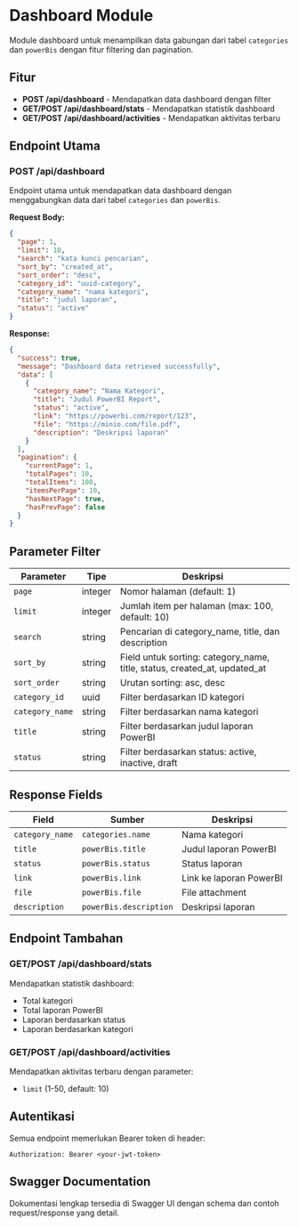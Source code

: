 # Dashboard Module

Module dashboard untuk menampilkan data gabungan dari tabel `categories` dan `powerBis` dengan fitur filtering dan pagination.

## Fitur

- **POST /api/dashboard** - Mendapatkan data dashboard dengan filter
- **GET/POST /api/dashboard/stats** - Mendapatkan statistik dashboard
- **GET/POST /api/dashboard/activities** - Mendapatkan aktivitas terbaru

## Endpoint Utama

### POST /api/dashboard

Endpoint utama untuk mendapatkan data dashboard dengan menggabungkan data dari tabel `categories` dan `powerBis`.

**Request Body:**
```json
{
  "page": 1,
  "limit": 10,
  "search": "kata kunci pencarian",
  "sort_by": "created_at",
  "sort_order": "desc",
  "category_id": "uuid-category",
  "category_name": "nama kategori",
  "title": "judul laporan",
  "status": "active"
}
```

**Response:**
```json
{
  "success": true,
  "message": "Dashboard data retrieved successfully",
  "data": [
    {
      "category_name": "Nama Kategori",
      "title": "Judul PowerBI Report",
      "status": "active",
      "link": "https://powerbi.com/report/123",
      "file": "https://minio.com/file.pdf",
      "description": "Deskripsi laporan"
    }
  ],
  "pagination": {
    "currentPage": 1,
    "totalPages": 10,
    "totalItems": 100,
    "itemsPerPage": 10,
    "hasNextPage": true,
    "hasPrevPage": false
  }
}
```

## Parameter Filter

| Parameter | Tipe | Deskripsi |
|-----------|------|-----------|
| `page` | integer | Nomor halaman (default: 1) |
| `limit` | integer | Jumlah item per halaman (max: 100, default: 10) |
| `search` | string | Pencarian di category_name, title, dan description |
| `sort_by` | string | Field untuk sorting: category_name, title, status, created_at, updated_at |
| `sort_order` | string | Urutan sorting: asc, desc |
| `category_id` | uuid | Filter berdasarkan ID kategori |
| `category_name` | string | Filter berdasarkan nama kategori |
| `title` | string | Filter berdasarkan judul laporan PowerBI |
| `status` | string | Filter berdasarkan status: active, inactive, draft |

## Response Fields

| Field | Sumber | Deskripsi |
|-------|---------|-----------|
| `category_name` | `categories.name` | Nama kategori |
| `title` | `powerBis.title` | Judul laporan PowerBI |
| `status` | `powerBis.status` | Status laporan |
| `link` | `powerBis.link` | Link ke laporan PowerBI |
| `file` | `powerBis.file` | File attachment |
| `description` | `powerBis.description` | Deskripsi laporan |

## Endpoint Tambahan

### GET/POST /api/dashboard/stats

Mendapatkan statistik dashboard:
- Total kategori
- Total laporan PowerBI
- Laporan berdasarkan status
- Laporan berdasarkan kategori

### GET/POST /api/dashboard/activities

Mendapatkan aktivitas terbaru dengan parameter:
- `limit` (1-50, default: 10)

## Autentikasi

Semua endpoint memerlukan Bearer token di header:
```
Authorization: Bearer <your-jwt-token>
```

## Swagger Documentation

Dokumentasi lengkap tersedia di Swagger UI dengan schema dan contoh request/response yang detail.
